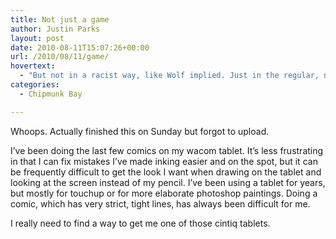 ```yaml
---
title: Not just a game
author: Justin Parks
layout: post
date: 2010-08-11T15:07:26+00:00
url: /2010/08/11/game/
hovertext:
  - "But not in a racist way, like Wolf implied. Just in the regular, non-racist way that a person would obsess over a game so much that when he can't buy it he has to go commit seppuku with a samurai sword to regain his honor."
categories:
  - Chipmunk Bay

---
```

Whoops. Actually finished this on Sunday but forgot to upload.

I&#8217;ve been doing the last few comics on my wacom tablet. It&#8217;s less frustrating in that I can fix mistakes I&#8217;ve made inking easier and on the spot, but it can be frequently difficult to get the look I want when drawing on the tablet and looking at the screen instead of my pencil. I&#8217;ve been using a tablet for years, but mostly for touchup or for more elaborate photoshop paintings. Doing a comic, which has very strict, tight lines, has always been difficult for me.

I really need to find a way to get me one of those cintiq tablets.